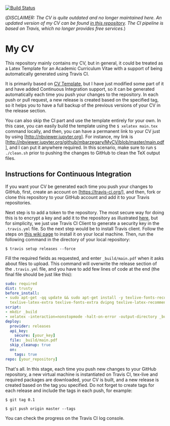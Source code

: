 [![Build Status](https://travis-ci.org/mbarzegary/MyCV.svg?branch=master)](https://travis-ci.org/mbarzegary/MyCV)

(*DISCLAIMER: The CV is quite outdated and no longer maintained here. An updated version of my CV can be found [in this repository](https://github.com/mbarzegary/MyCV-shortened). The CI pipeline is based on Travis, which no longer provides free services.*)

# My CV
This repository mainly contains my CV, but in general, it could be treated as a Latex Template for an Academic Curriculum Vitae with a support of being automatically generated using Travis CI.

It is primarily based on [CV Template](), but I have just modified some part of it and have added Continuous Integration support, so it can be generated automatically each time you push your changes to the repository. In each push or pull request, a new release is created based on the specified tag, so it helps you to have a full backup of the previous versions of your CV in the release section.

You can also skip the CI part and use the template entirely for your own. In this case, you can easily build the template using the `$ xelatex main.tex` command locally, and then, you can have a permanent link to your CV just by using [http://nbviewer.jupyter.org]. For instance, my link is [http://nbviewer.jupyter.org/github/mbarzegary/MyCV/blob/master/main.pdf], and I can put it anywhere required. In this scenario, make sure to run `$ ./clean.sh` prior to pushing the changes to GitHub to clean the TeX output files.

## Instructions for Continuous Integration
If you want your CV be generated each time you push your changes to GitHub, first, create an account on [https://travis-ci.org/], and then, fork or clone this repository to your  GitHub account and add it to your Travis repositories.

Next step is to add a token to the repository. The most secure way for doing this is to encrypt a key and add it to the repository as illustrated [here](https://gist.github.com/qoomon/c57b0dc866221d91704ffef25d41adcf), but for simplicity, we just use Travis CI Client to generate a security key in the `.travis.yml` file. So the next step would be to install Travis client. Follow the steps on [this wiki page](https://github.com/travis-ci/travis.rb#installation) to install it on your local machine. Then, run the following command in the directory of your local repository:

`$ travis setup releases --force`

Fill the required fields as requested, and enter `_build/main.pdf` when it asks about files to upload. This command will overwrite the release section of the `.travis.yml` file, and you have to add few lines of code at the end (the final file should be just like this):

```yaml
sudo: required
dist: trusty
before_install:
- sudo apt-get -qq update && sudo apt-get install -y texlive-fonts-recommended
  texlive-latex-extra texlive-fonts-extra dvipng texlive-latex-recommended texlive-xetex fonts-font-awesome
script:
- mkdir _build
- xelatex -interaction=nonstopmode -halt-on-error -output-directory _build main.tex
deploy:
  provider: releases
  api_key:
    secure: [your_key]
  file: _build/main.pdf
  skip_cleanup: true
  on:
    tags: true
repo: [your_repository]
```
That's all. In this stage, each time you push new changes to your GitHub repository, a new virtual machine is instantiated on Travis CI, tex-live and required packages are downloaded, your CV is built, and a new release is created based on the tag you specified. Do not forget to create tags for each release and include the tags in each push, for example:

`$ git tag 0.1`

`$ git push origin master --tags`

You can check the progress on the Travis CI log console.
